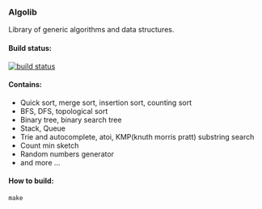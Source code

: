 ### Algolib
Library of generic algorithms and data structures.

#### Build status:
[![build status](https://travis-ci.org/irqlevel/algolib.svg?branch=master)](https://travis-ci.org/irqlevel/algolib)

#### Contains:
- Quick sort, merge sort, insertion sort, counting sort
- BFS, DFS, topological sort
- Binary tree, binary search tree
- Stack, Queue
- Trie and autocomplete, atoi, KMP(knuth morris pratt) substring search
- Count min sketch
- Random numbers generator
- and more ...

#### How to build:
`make`

